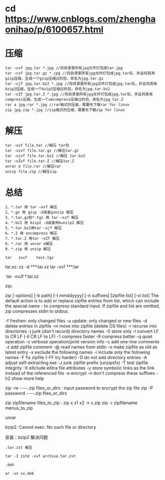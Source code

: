#  cd https://www.cnblogs.com/zhenghaonihao/p/6100657.html







# 压缩 

    tar –cvf jpg.tar *.jpg //将目录里所有jpg文件打包成tar.jpg 
    tar –czf jpg.tar.gz *.jpg //将目录里所有jpg文件打包成jpg.tar后，并且将其用gzip压缩，生成一个gzip压缩过的包，命名为jpg.tar.gz 
    tar –cjf jpg.tar.bz2 *.jpg //将目录里所有jpg文件打包成jpg.tar后，并且将其用bzip2压缩，生成一个bzip2压缩过的包，命名为jpg.tar.bz2 
    tar –cZf jpg.tar.Z *.jpg //将目录里所有jpg文件打包成jpg.tar后，并且将其用compress压缩，生成一个umcompress压缩过的包，命名为jpg.tar.Z 
    rar a jpg.rar *.jpg //rar格式的压缩，需要先下载rar for linux 
    zip jpg.zip *.jpg //zip格式的压缩，需要先下载zip for linux 

# 解压 
    tar –xvf file.tar //解压 tar包 
    tar -xzvf file.tar.gz //解压tar.gz 
    tar -xjvf file.tar.bz2 //解压 tar.bz2 
    tar –xZvf file.tar.Z //解压tar.Z 
    unrar e file.rar //解压rar 
    unzip file.zip //解压zip 

# 总结 
    1、*.tar 用 tar –xvf 解压 
    2、*.gz 用 gzip -d或者gunzip 解压 
    3、*.tar.gz和*.tgz 用 tar –xzf 解压 
    4、*.bz2 用 bzip2 -d或者用bunzip2 解压 
    5、*.tar.bz2用tar –xjf 解压 
    6、*.Z 用 uncompress 解压 
    7、*.tar.Z 用tar –xZf 解压 
    8、*.rar 用 unrar e解压 
    9、*.zip 用 unzip 解压
    
    tar   zxvf    test.tgz

tar.xz:
    xz -d ***.tar.xz
    tar -xvf  ***.tar

​	tar -xvJf *.tar.xz



zip:

zip [-options] [-b path] [-t mmddyyyy] [-n suffixes] [zipfile list] [-xi list]
  The default action is to add or replace zipfile entries from list, which
  can include the special name - to compress standard input.
  If zipfile and list are omitted, zip compresses stdin to stdout.

  -f   freshen: only changed files  -u   update: only changed or new files
  -d   delete entries in zipfile    -m   move into zipfile (delete OS files)
  -r   recurse into directories     -j   junk (don't record) directory names
  -0   store only                   -l   convert LF to CR LF (-ll CR LF to LF)
  -1   compress faster              -9   compress better
  -q   quiet operation              -v   verbose operation/print version info
  -c   add one-line comments        -z   add zipfile comment
  -@   read names from stdin        -o   make zipfile as old as latest entry
  -x   exclude the following names  -i   include only the following names
  -F   fix zipfile (-FF try harder) -D   do not add directory entries
  -A   adjust self-extracting exe   -J   junk zipfile prefix (unzipsfx)
  -T   test zipfile integrity       -X   eXclude eXtra file attributes
  -y   store symbolic links as the link instead of the referenced file
  -e   encrypt                      -n   don't compress these suffixes
  -h2  show more help

zip -re ----.zip files_or_dirs  : input password to encrypt the zip file
zip -P password ----.zip files_or_dirs

zip  zipfilename   files_to_zip :   zip x x1 x2     ->  x.zip 
zip -r zipfilename menus_to_zip


unrar







 bzip2: Cannot exec: No such file or directory

安装：bzip2 解决问题







```
.tar.zst 解压

tar -I zstd -xvf archive.tar.zst 
```

```
.deb

ar -vx xx.deb  
```

